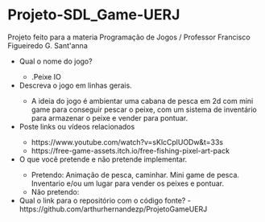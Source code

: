 # Projeto-SDL_Game-UERJ
Projeto feito para a materia Programação de Jogos / Professor Francisco Figueiredo G. Sant'anna

<ul>
     <li> Qual o nome do jogo?</li>
           <ul>
               <li> .Peixe IO</li>
           </ul>
     <li> Descreva o jogo em linhas gerais.</li>
          <ul>
               <li> A ideia do jogo é ambientar uma cabana de pesca em 2d com mini game para conseguir pescar o peixe, com um sistema de inventário para armazenar o peixe e vender para pontuar.</li>
           </ul>
     <li> Poste links ou vídeos relacionados</li>
          <ul>
               <li>https://www.youtube.com/watch?v=sKlcCplUODw&t=33s</li>
               <li>https://free-game-assets.itch.io/free-fishing-pixel-art-pack</li>
           </ul>
     <li> O que você pretende e não pretende implementar.</li>
     <ul>
          <li>Pretendo: Animação de pesca, caminhar. Mini game de pesca. Inventario e/ou um lugar para vender os peixes e pontuar.
          <li>Não pretendo: </li>
     </ul>
     <li> Qual o link para o repositório com o código fonte?
          - https://github.com/arthurhernandezp/ProjetoGameUERJ
     </li>
</ul>
